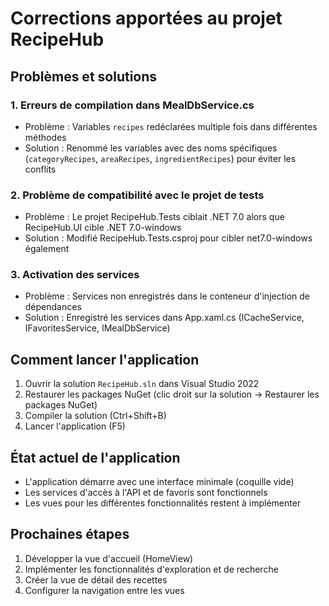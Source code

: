 # Corrections apportées au projet RecipeHub

## Problèmes et solutions

### 1. Erreurs de compilation dans MealDbService.cs
- Problème : Variables `recipes` redéclarées multiple fois dans différentes méthodes
- Solution : Renommé les variables avec des noms spécifiques (`categoryRecipes`, `areaRecipes`, `ingredientRecipes`) pour éviter les conflits

### 2. Problème de compatibilité avec le projet de tests
- Problème : Le projet RecipeHub.Tests ciblait .NET 7.0 alors que RecipeHub.UI cible .NET 7.0-windows
- Solution : Modifié RecipeHub.Tests.csproj pour cibler net7.0-windows également

### 3. Activation des services
- Problème : Services non enregistrés dans le conteneur d'injection de dépendances
- Solution : Enregistré les services dans App.xaml.cs (ICacheService, IFavoritesService, IMealDbService)

## Comment lancer l'application

1. Ouvrir la solution `RecipeHub.sln` dans Visual Studio 2022
2. Restaurer les packages NuGet (clic droit sur la solution -> Restaurer les packages NuGet)
3. Compiler la solution (Ctrl+Shift+B)
4. Lancer l'application (F5)

## État actuel de l'application

- L'application démarre avec une interface minimale (coquille vide)
- Les services d'accès à l'API et de favoris sont fonctionnels
- Les vues pour les différentes fonctionnalités restent à implémenter

## Prochaines étapes

1. Développer la vue d'accueil (HomeView)
2. Implémenter les fonctionnalités d'exploration et de recherche
3. Créer la vue de détail des recettes
4. Configurer la navigation entre les vues

